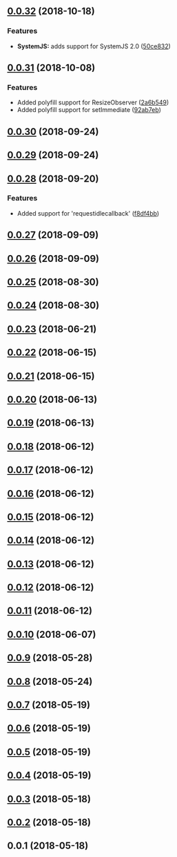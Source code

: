 <a name="0.0.32"></a>
## [0.0.32](https://github.com/wessberg/polyfiller/compare/v0.0.31...v0.0.32) (2018-10-18)


### Features

* **SystemJS:** adds support for SystemJS 2.0 ([50ce832](https://github.com/wessberg/polyfiller/commit/50ce832))



<a name="0.0.31"></a>
## [0.0.31](https://github.com/wessberg/polyfiller/compare/v0.0.30...v0.0.31) (2018-10-08)


### Features

* Added polyfill support for ResizeObserver ([2a6b549](https://github.com/wessberg/polyfiller/commit/2a6b549))
* Added polyfill support for setImmediate ([92ab7eb](https://github.com/wessberg/polyfiller/commit/92ab7eb))



<a name="0.0.30"></a>
## [0.0.30](https://github.com/wessberg/polyfiller/compare/v0.0.29...v0.0.30) (2018-09-24)



<a name="0.0.29"></a>
## [0.0.29](https://github.com/wessberg/polyfiller/compare/v0.0.28...v0.0.29) (2018-09-24)



<a name="0.0.28"></a>
## [0.0.28](https://github.com/wessberg/polyfiller/compare/v0.0.27...v0.0.28) (2018-09-20)


### Features

* Added support for 'requestidlecallback' ([f8df4bb](https://github.com/wessberg/polyfiller/commit/f8df4bb))



<a name="0.0.27"></a>
## [0.0.27](https://github.com/wessberg/polyfiller/compare/v0.0.26...v0.0.27) (2018-09-09)



<a name="0.0.26"></a>
## [0.0.26](https://github.com/wessberg/polyfiller/compare/v0.0.25...v0.0.26) (2018-09-09)



<a name="0.0.25"></a>
## [0.0.25](https://github.com/wessberg/polyfiller/compare/v0.0.24...v0.0.25) (2018-08-30)



<a name="0.0.24"></a>
## [0.0.24](https://github.com/wessberg/polyfiller/compare/v0.0.23...v0.0.24) (2018-08-30)



<a name="0.0.23"></a>
## [0.0.23](https://github.com/wessberg/polyfiller/compare/v0.0.22...v0.0.23) (2018-06-21)



<a name="0.0.22"></a>
## [0.0.22](https://github.com/wessberg/polyfiller/compare/v0.0.21...v0.0.22) (2018-06-15)



<a name="0.0.21"></a>
## [0.0.21](https://github.com/wessberg/polyfiller/compare/v0.0.20...v0.0.21) (2018-06-15)



<a name="0.0.20"></a>
## [0.0.20](https://github.com/wessberg/polyfiller/compare/v0.0.19...v0.0.20) (2018-06-13)



<a name="0.0.19"></a>
## [0.0.19](https://github.com/wessberg/polyfiller/compare/v0.0.18...v0.0.19) (2018-06-13)



<a name="0.0.18"></a>
## [0.0.18](https://github.com/wessberg/polyfiller/compare/v0.0.17...v0.0.18) (2018-06-12)



<a name="0.0.17"></a>
## [0.0.17](https://github.com/wessberg/polyfiller/compare/v0.0.16...v0.0.17) (2018-06-12)



<a name="0.0.16"></a>
## [0.0.16](https://github.com/wessberg/polyfiller/compare/v0.0.15...v0.0.16) (2018-06-12)



<a name="0.0.15"></a>
## [0.0.15](https://github.com/wessberg/polyfiller/compare/v0.0.14...v0.0.15) (2018-06-12)



<a name="0.0.14"></a>
## [0.0.14](https://github.com/wessberg/polyfiller/compare/v0.0.13...v0.0.14) (2018-06-12)



<a name="0.0.13"></a>
## [0.0.13](https://github.com/wessberg/polyfiller/compare/v0.0.12...v0.0.13) (2018-06-12)



<a name="0.0.12"></a>
## [0.0.12](https://github.com/wessberg/polyfiller/compare/v0.0.11...v0.0.12) (2018-06-12)



<a name="0.0.11"></a>
## [0.0.11](https://github.com/wessberg/polyfiller/compare/v0.0.10...v0.0.11) (2018-06-12)



<a name="0.0.10"></a>
## [0.0.10](https://github.com/wessberg/polyfiller/compare/v0.0.9...v0.0.10) (2018-06-07)



<a name="0.0.9"></a>
## [0.0.9](https://github.com/wessberg/polyfiller/compare/v0.0.8...v0.0.9) (2018-05-28)



<a name="0.0.8"></a>
## [0.0.8](https://github.com/wessberg/polyfiller/compare/v0.0.7...v0.0.8) (2018-05-24)



<a name="0.0.7"></a>
## [0.0.7](https://github.com/wessberg/polyfiller/compare/v0.0.6...v0.0.7) (2018-05-19)



<a name="0.0.6"></a>
## [0.0.6](https://github.com/wessberg/polyfiller/compare/v0.0.5...v0.0.6) (2018-05-19)



<a name="0.0.5"></a>
## [0.0.5](https://github.com/wessberg/polyfiller/compare/v0.0.4...v0.0.5) (2018-05-19)



<a name="0.0.4"></a>
## [0.0.4](https://github.com/wessberg/polyfiller/compare/v0.0.3...v0.0.4) (2018-05-19)



<a name="0.0.3"></a>
## [0.0.3](https://github.com/wessberg/polyfiller/compare/v0.0.2...v0.0.3) (2018-05-18)



<a name="0.0.2"></a>
## [0.0.2](https://github.com/wessberg/polyfiller/compare/v0.0.1...v0.0.2) (2018-05-18)



<a name="0.0.1"></a>
## 0.0.1 (2018-05-18)



